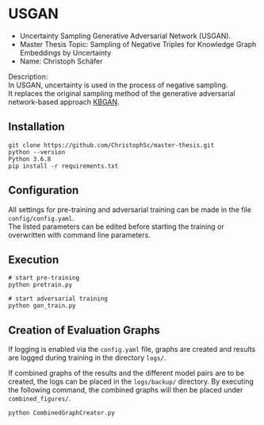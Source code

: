 # USGAN 
- Uncertainty Sampling Generative Adversarial Network (USGAN).
- Master Thesis Topic: Sampling of Negative Triples for Knowledge Graph Embeddings by Uncertainty
- Name: Christoph Schäfer

Description:  
In USGAN, uncertainty is used in the process of negative sampling.  
It replaces the original sampling method of the generative adversarial network-based approach [KBGAN](https://arxiv.org/abs/1711.04071).


## Installation

```
git clone https://github.com/ChristophSc/master-thesis.git
python --version
Python 3.6.8
pip install -r requirements.txt
```

## Configuration
All settings for pre-training and adversarial training can be made in the file `config/config.yaml`.  
The listed parameters can be edited before starting the training or overwritten with command line parameters.

## Execution

```
# start pre-training
python pretrain.py 

# start adversarial training
python gan_train.py
```

## Creation of Evaluation Graphs
If logging is enabled via the `config.yaml` file, graphs are created and results are logged during training in the directory `logs/`.


If combined graphs of the results and the different model pairs are to be created, the logs can be placed in the `logs/backup/` directory.
By executing the following command, the combined graphs will then be placed under `combined_figures/`.
```
python CombinedGraphCreator.py
```
